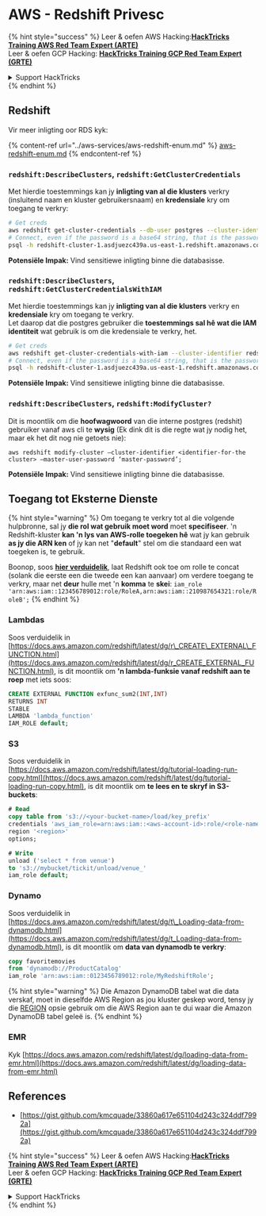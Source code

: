 # AWS - Redshift Privesc

{% hint style="success" %}
Leer & oefen AWS Hacking:<img src="../../../.gitbook/assets/image (1) (1) (1).png" alt="" data-size="line">[**HackTricks Training AWS Red Team Expert (ARTE)**](https://training.hacktricks.xyz/courses/arte)<img src="../../../.gitbook/assets/image (1) (1) (1).png" alt="" data-size="line">\
Leer & oefen GCP Hacking: <img src="../../../.gitbook/assets/image (2).png" alt="" data-size="line">[**HackTricks Training GCP Red Team Expert (GRTE)**<img src="../../../.gitbook/assets/image (2).png" alt="" data-size="line">](https://training.hacktricks.xyz/courses/grte)

<details>

<summary>Support HackTricks</summary>

* Kyk na die [**subskripsie planne**](https://github.com/sponsors/carlospolop)!
* **Sluit aan by die** 💬 [**Discord groep**](https://discord.gg/hRep4RUj7f) of die [**telegram groep**](https://t.me/peass) of **volg** ons op **Twitter** 🐦 [**@hacktricks\_live**](https://twitter.com/hacktricks_live)**.**
* **Deel hacking truuks deur PRs in te dien na die** [**HackTricks**](https://github.com/carlospolop/hacktricks) en [**HackTricks Cloud**](https://github.com/carlospolop/hacktricks-cloud) github repos.

</details>
{% endhint %}

## Redshift

Vir meer inligting oor RDS kyk:

{% content-ref url="../aws-services/aws-redshift-enum.md" %}
[aws-redshift-enum.md](../aws-services/aws-redshift-enum.md)
{% endcontent-ref %}

### `redshift:DescribeClusters`, `redshift:GetClusterCredentials`

Met hierdie toestemmings kan jy **inligting van al die klusters** verkry (insluitend naam en kluster gebruikersnaam) en **kredensiale** kry om toegang te verkry:
```bash
# Get creds
aws redshift get-cluster-credentials --db-user postgres --cluster-identifier redshift-cluster-1
# Connect, even if the password is a base64 string, that is the password
psql -h redshift-cluster-1.asdjuezc439a.us-east-1.redshift.amazonaws.com -U "IAM:<username>" -d template1 -p 5439
```
**Potensiële Impak:** Vind sensitiewe inligting binne die databasisse.

### `redshift:DescribeClusters`, `redshift:GetClusterCredentialsWithIAM`

Met hierdie toestemmings kan jy **inligting van al die klusters** verkry en **kredensiale** kry om toegang te verkry.\
Let daarop dat die postgres gebruiker die **toestemmings sal hê wat die IAM identiteit** wat gebruik is om die kredensiale te verkry, het.
```bash
# Get creds
aws redshift get-cluster-credentials-with-iam --cluster-identifier redshift-cluster-1
# Connect, even if the password is a base64 string, that is the password
psql -h redshift-cluster-1.asdjuezc439a.us-east-1.redshift.amazonaws.com -U "IAMR:AWSReservedSSO_AdministratorAccess_4601154638985c45" -d template1 -p 5439
```
**Potensiële Impak:** Vind sensitiewe inligting binne die databasisse.

### `redshift:DescribeClusters`, `redshift:ModifyCluster?`

Dit is moontlik om die **hoofwagwoord** van die interne postgres (redshit) gebruiker vanaf aws cli te **wysig** (Ek dink dit is die regte wat jy nodig het, maar ek het dit nog nie getoets nie):
```
aws redshift modify-cluster –cluster-identifier <identifier-for-the cluster> –master-user-password ‘master-password’;
```
**Potensiële Impak:** Vind sensitiewe inligting binne die databasisse.

## Toegang tot Eksterne Dienste

{% hint style="warning" %}
Om toegang te verkry tot al die volgende hulpbronne, sal jy **die rol wat gebruik moet word** moet **specifiseer**. 'n Redshift-kluster **kan 'n lys van AWS-rolle toegeken hê** wat jy kan gebruik **as jy die ARN ken** of jy kan net "**default**" stel om die standaard een wat toegeken is, te gebruik.

Boonop, soos [**hier verduidelik**](https://docs.aws.amazon.com/redshift/latest/mgmt/authorizing-redshift-service.html), laat Redshift ook toe om rolle te concat (solank die eerste een die tweede een kan aanvaar) om verdere toegang te verkry, maar net **deur** hulle met 'n **komma** te **skei**: `iam_role 'arn:aws:iam::123456789012:role/RoleA,arn:aws:iam::210987654321:role/RoleB';`
{% endhint %}

### Lambdas

Soos verduidelik in [https://docs.aws.amazon.com/redshift/latest/dg/r\_CREATE\_EXTERNAL\_FUNCTION.html](https://docs.aws.amazon.com/redshift/latest/dg/r_CREATE_EXTERNAL_FUNCTION.html), is dit moontlik om **'n lambda-funksie vanaf redshift aan te roep** met iets soos:
```sql
CREATE EXTERNAL FUNCTION exfunc_sum2(INT,INT)
RETURNS INT
STABLE
LAMBDA 'lambda_function'
IAM_ROLE default;
```
### S3

Soos verduidelik in [https://docs.aws.amazon.com/redshift/latest/dg/tutorial-loading-run-copy.html](https://docs.aws.amazon.com/redshift/latest/dg/tutorial-loading-run-copy.html), is dit moontlik om **te lees en te skryf in S3-buckets**:
```sql
# Read
copy table from 's3://<your-bucket-name>/load/key_prefix'
credentials 'aws_iam_role=arn:aws:iam::<aws-account-id>:role/<role-name>'
region '<region>'
options;

# Write
unload ('select * from venue')
to 's3://mybucket/tickit/unload/venue_'
iam_role default;
```
### Dynamo

Soos verduidelik in [https://docs.aws.amazon.com/redshift/latest/dg/t\_Loading-data-from-dynamodb.html](https://docs.aws.amazon.com/redshift/latest/dg/t_Loading-data-from-dynamodb.html), is dit moontlik om **data van dynamodb te verkry**:
```sql
copy favoritemovies
from 'dynamodb://ProductCatalog'
iam_role 'arn:aws:iam::0123456789012:role/MyRedshiftRole';
```
{% hint style="warning" %}
Die Amazon DynamoDB tabel wat die data verskaf, moet in dieselfde AWS Region as jou kluster geskep word, tensy jy die [REGION](https://docs.aws.amazon.com/redshift/latest/dg/copy-parameters-data-source-s3.html#copy-region) opsie gebruik om die AWS Region aan te dui waar die Amazon DynamoDB tabel geleë is.
{% endhint %}

### EMR

Kyk [https://docs.aws.amazon.com/redshift/latest/dg/loading-data-from-emr.html](https://docs.aws.amazon.com/redshift/latest/dg/loading-data-from-emr.html)

## References

* [https://gist.github.com/kmcquade/33860a617e651104d243c324ddf7992a](https://gist.github.com/kmcquade/33860a617e651104d243c324ddf7992a)

{% hint style="success" %}
Leer & oefen AWS Hacking:<img src="../../../.gitbook/assets/image (1) (1) (1).png" alt="" data-size="line">[**HackTricks Training AWS Red Team Expert (ARTE)**](https://training.hacktricks.xyz/courses/arte)<img src="../../../.gitbook/assets/image (1) (1) (1).png" alt="" data-size="line">\
Leer & oefen GCP Hacking: <img src="../../../.gitbook/assets/image (2).png" alt="" data-size="line">[**HackTricks Training GCP Red Team Expert (GRTE)**<img src="../../../.gitbook/assets/image (2).png" alt="" data-size="line">](https://training.hacktricks.xyz/courses/grte)

<details>

<summary>Support HackTricks</summary>

* Kyk na die [**subscription plans**](https://github.com/sponsors/carlospolop)!
* **Sluit aan by die** 💬 [**Discord groep**](https://discord.gg/hRep4RUj7f) of die [**telegram groep**](https://t.me/peass) of **volg** ons op **Twitter** 🐦 [**@hacktricks\_live**](https://twitter.com/hacktricks_live)**.**
* **Deel hacking truuks deur PRs in te dien na die** [**HackTricks**](https://github.com/carlospolop/hacktricks) en [**HackTricks Cloud**](https://github.com/carlospolop/hacktricks-cloud) github repos.

</details>
{% endhint %}
